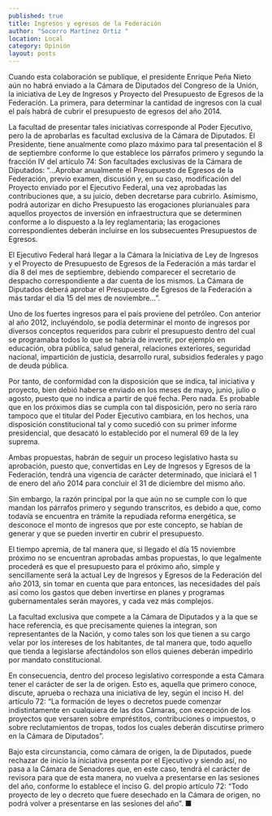 ```yaml
---
published: true
title: Ingresos y egresos de la Federación
author: "Socorro Martínez Ortiz "
location: Local
category: Opinión
layout: posts
---
```


Cuando esta colaboración se publique, el presidente Enrique Peña Nieto aún no habrá enviado a la Cámara de Diputados del Congreso de la Unión, la iniciativa de Ley de Ingresos y Proyecto del Presupuesto de Egresos de la Federación. La primera, para determinar la cantidad de ingresos con la cual el país habrá de cubrir el presupuesto de egresos del año 2014.

La facultad de presentar tales iniciativas corresponde al Poder Ejecutivo, pero la de aprobarlas es facultad exclusiva de  la Cámara de Diputados. El Presidente, tiene anualmente como plazo máximo para tal presentación el 8 de septiembre conforme lo que establece los párrafos primero y segundo la fracción IV del artículo 74: Son facultades exclusivas de la Cámara de Diputados: “…Aprobar anualmente el Presupuesto de Egresos de la Federación, previo examen, discusión y, en su caso, modificación del Proyecto enviado por el Ejecutivo Federal, una vez aprobadas las contribuciones que, a su juicio, deben decretarse para cubrirlo. Asimismo, podrá autorizar en dicho Presupuesto las erogaciones plurianuales para aquellos proyectos de inversión en infraestructura que se determinen conforme a lo dispuesto a la ley reglamentaria; las erogaciones correspondientes deberán incluirse en los subsecuentes Presupuestos de Egresos. 

El Ejecutivo Federal hará llegar a la Cámara la Iniciativa de Ley de Ingresos y el Proyecto de Presupuesto de Egresos de la Federación a más tardar el día 8 del mes de septiembre, debiendo comparecer el secretario de despacho correspondiente a dar cuenta de los mismos. La Cámara de Diputados deberá aprobar el Presupuesto de Egresos de la Federación a más tardar el día 15 del mes de noviembre…”.

Uno de los fuertes ingresos para el país proviene del petróleo. Con anterior al año 2012, incluyéndolo, se podía determinar el monto de ingresos por diversos conceptos requeridos para cubrir el presupuesto dentro del cual se programaba todos lo que se habría de invertir, por ejemplo en educación, obra pública, salud general, relaciones exteriores, seguridad nacional, impartición de justicia, desarrollo rural, subsidios federales y pago de deuda pública.

Por tanto, de conformidad con la disposición que se indica, tal iniciativa y proyecto, bien debió haberse enviado en los meses de mayo, junio, julio o agosto, puesto que no indica a partir de qué fecha. Pero nada. Es probable que en los próximos días se cumpla con tal disposición, pero no sería raro tampoco que el titular del Poder Ejecutivo cambiara, en los hechos, una disposición constitucional tal y como sucedió con su primer informe presidencial, que desacató lo establecido por el numeral 69 de la ley suprema.

Ambas propuestas, habrán de seguir un proceso legislativo hasta su aprobación, puesto que, convertidas en Ley de Ingresos y Egresos de la Federación, tendrá una vigencia de carácter determinado,  que iniciará el 1 de enero del año 2014 para concluir el 31 de diciembre del mismo año.

Sin embargo, la razón principal por la que aún no se cumple con lo que mandan los párrafos primero y segundo transcritos, es debido a que, como todavía se encuentra en trámite la repudiada reforma energética, se desconoce el monto de ingresos que por este concepto, se habían de generar y que se pueden invertir en cubrir el presupuesto. 

El tiempo apremia, de tal manera que, si llegado el día 15 noviembre próximo no se encuentran aprobadas ambas propuestas, lo que legalmente procederá es que el presupuesto para el próximo año, simple y sencillamente será la actual Ley de Ingresos y Egresos de la Federación del año 2013, sin tomar en cuenta que para entonces, las necesidades del país así como los gastos que deben invertirse en planes y programas gubernamentales serán mayores, y cada vez más complejos.

La  facultad exclusiva que compete a la Cámara de Diputados y a la que se hace referencia, es que precisamente quienes la integran, son representantes de la Nación, y como tales son los que tienen a su cargo velar por los intereses de los habitantes, de tal manera que, todo aquello que tienda a legislarse afectándolos son ellos quienes deberán impedirlo por mandato constitucional. 

En consecuencia, dentro del proceso legislativo corresponde a esta Cámara tener el carácter de ser la de origen. Esto es, aquella que primero conoce, discute, aprueba o rechaza una iniciativa de ley, según el inciso H. del artículo 72: “La formación de leyes o decretos puede comenzar indistintamente en cualquiera de las dos Cámaras, con excepción de los proyectos que versaren sobre empréstitos, contribuciones o impuestos, o sobre reclutamientos de tropas, todos los cuales deberán discutirse primero en la Cámara de Diputados”.

Bajo esta circunstancia, como cámara de origen, la de Diputados, puede rechazar de inicio la iniciativa presenta por el Ejecutivo y siendo así, no pasa a la Cámara de Senadores que, en este caso, tendrá el carácter de revisora para que de esta manera, no vuelva a presentarse en las sesiones del año, conforme lo establece el inciso G. del propio artículo 72: “Todo proyecto de ley o decreto que fuere desechado en la Cámara de origen, no podrá volver a presentarse en las sesiones del año”. ■
